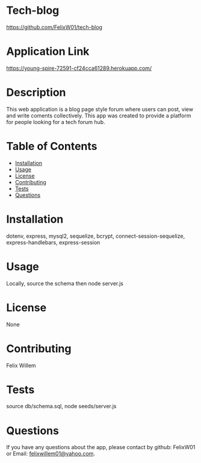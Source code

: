 # Tech-blog

https://github.com/FelixW01/tech-blog

# Application Link

https://young-spire-72591-cf24cca61289.herokuapp.com/

# Description

This web application is a blog page style forum where users can post, view and write coments collectively. This app was created to provide a platform for people looking for a tech forum hub.

# Table of Contents

- [Installation](#installation)
- [Usage](#usage)
- [License](#license)
- [Contributing](#contributing)
- [Tests](#tests)
- [Questions](#questions)

# Installation

dotenv, express, mysql2, sequelize, bcrypt, connect-session-sequelize, express-handlebars, express-session

# Usage

Locally, source the schema then node server.js

# License

None

# Contributing

Felix Willem

# Tests

source db/schema.sql, node seeds/server.js

# Questions

If you have any questions about the app, please contact by github: FelixW01 or Email: felixwillem01@yahoo.com.

